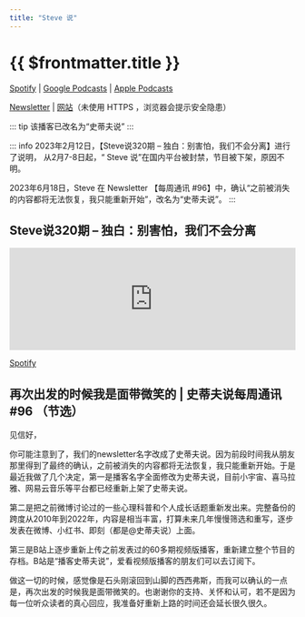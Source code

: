 ```yaml
---
title: "Steve 说"
---
```


# {{ $frontmatter.title }}

[Spotify](https://open.spotify.com/show/4rHsOhdvFMn94U3LSsfoT8) | [Google Podcasts](https://podcasts.google.com/feed/aHR0cDovL3N0ZXZlc2h1by5jb20vcnNz) | [Apple Podcasts](https://podcasts.apple.com/cn/podcast/%E5%8F%B2%E8%92%82%E5%A4%AB%E8%AF%B4/id1073852728)

[Newsletter](https://steve.hedwig.pub) | [网站](https://steveshuo.com)（未使用 HTTPS ，浏览器会提示安全隐患）

::: tip
该播客已改名为“史蒂夫说”
:::

::: info
2023年2月12日，【Steve说320期 – 独白：别害怕，我们不会分离】进行了说明， 从2月7-8日起，“ Steve 说”在国内平台被封禁，节目被下架，原因不明。

2023年6月18日，Steve 在 Newsletter 【每周通讯 #96】中，确认“之前被消失的内容都将无法恢复，我只能重新开始”，改名为“史蒂夫说”。
:::

## Steve说320期 – 独白：别害怕，我们不会分离

<iframe src="https://www.listennotes.com/podcasts/史蒂夫说/史蒂夫说320期-独白别害怕我们不会分离-dYy3m7jkfPB/embed/" height="180px" width="100%" style="width: 1px; min-width: 100%;" frameborder="0" scrolling="no" loading="lazy"></iframe>

[Spotify](https://open.spotify.com/episode/7sZqaSjMQfBpCHVyZDULV5)

## 再次出发的时候我是面带微笑的 | 史蒂夫说每周通讯 #96 （节选）

见信好，

你可能注意到了，我们的newsletter名字改成了史蒂夫说。因为前段时间我从朋友那里得到了最终的确认，之前被消失的内容都将无法恢复，我只能重新开始。于是最近我做了几个决定，第一是播客名字全面修改为史蒂夫说，目前小宇宙、喜马拉雅、网易云音乐等平台都已经重新上架了史蒂夫说。

第二是把之前微博讨论过的一些心理科普和个人成长话题重新发出来。完整备份的跨度从2010年到2022年，内容是相当丰富，打算未来几年慢慢筛选和重写，逐步发表在微博、小红书、即刻（都是@史蒂夫说）上面。

第三是B站上逐步重新上传之前发表过的60多期视频版播客，重新建立整个节目的存档。B站是“播客史蒂夫说”，爱看视频版播客的朋友们可以去订阅下。

做这一切的时候，感觉像是石头刚滚回到山脚的西西弗斯，而我可以确认的一点是，再次出发的时候我是面带微笑的。也谢谢你的支持、关怀和认可，若不是因为每一位听众读者的真心回应，我准备好重新上路的时间还会延长很久很久。